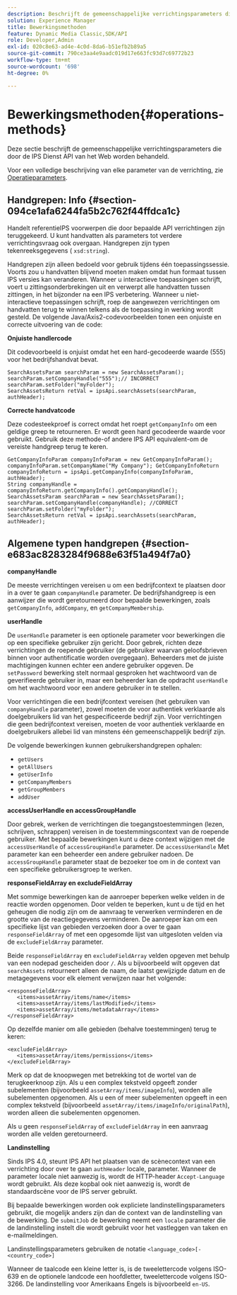 ```yaml
---
description: Beschrijft de gemeenschappelijke verrichtingsparameters die door de IPS Dienst API van het Web worden behandeld.
solution: Experience Manager
title: Bewerkingsmethoden
feature: Dynamic Media Classic,SDK/API
role: Developer,Admin
exl-id: 020c8e63-ad4e-4c0d-8da6-b51efb2b89a5
source-git-commit: 790ce3aa4e9aadc019d17e663fc93d7c69772b23
workflow-type: tm+mt
source-wordcount: '698'
ht-degree: 0%

---
```


# Bewerkingsmethoden{#operations-methods}

Deze sectie beschrijft de gemeenschappelijke verrichtingsparameters die door de IPS Dienst API van het Web worden behandeld.

Voor een volledige beschrijving van elke parameter van de verrichting, zie [Operatieparameters](/help/aem-ips-api/operations/c-operations-intro/c-methods/c-methods.md).

## Handgrepen: Info {#section-094ce1afa6244fa5b2c762f44ffdca1c}

Handelt referentieIPS voorwerpen die door bepaalde API verrichtingen zijn teruggekeerd. U kunt handvatten als parameters tot verdere verrichtingsvraag ook overgaan. Handgrepen zijn typen tekenreeksgegevens ( `xsd:string`).

Handgrepen zijn alleen bedoeld voor gebruik tijdens één toepassingssessie. Voorts zou u handvatten blijvend moeten maken omdat hun formaat tussen IPS versies kan veranderen. Wanneer u interactieve toepassingen schrijft, voert u zittingsonderbrekingen uit en verwerpt alle handvatten tussen zittingen, in het bijzonder na een IPS verbetering. Wanneer u niet-interactieve toepassingen schrijft, roep de aangewezen verrichtingen om handvatten terug te winnen telkens als de toepassing in werking wordt gesteld. De volgende Java/Axis2-codevoorbeelden tonen een onjuiste en correcte uitvoering van de code:

**Onjuiste handlercode**

Dit codevoorbeeld is onjuist omdat het een hard-gecodeerde waarde (555) voor het bedrijfshandvat bevat.

```
SearchAssetsParam searchParam = new SearchAssetsParam(); searchParam.setCompanyHandle("555");// INCORRECT 
searchParam.setFolder("myFolder"); 
SearchAssetsReturn retVal = ipsApi.searchAssets(searchParam, authHeader);
```

**Correcte handvatcode**

Deze codesteekproef is correct omdat het roept `getCompanyInfo` om een geldige greep te retourneren. Er wordt geen hard gecodeerde waarde voor gebruikt. Gebruik deze methode-of andere IPS API equivalent-om de vereiste handgreep terug te keren.

```
GetCompanyInfoParam companyInfoParam = new GetCompanyInfoParam(); 
companyInfoParam.setCompanyName("My Company"); GetCompanyInfoReturn companyInfoReturn = ipsApi.getCompanyInfo(companyInfoParam, authHeader); 
String companyHandle = companyInfoReturn.getCompanyInfo().getCompanyHandle(); 
SearchAssetsParam searchParam = new SearchAssetsParam(); searchParam.setCompanyHandle(companyHandle); //CORRECT 
searchParam.setFolder("myFolder"); 
SearchAssetsReturn retVal = ipsApi.searchAssets(searchParam, authHeader);
```

## Algemene typen handgrepen {#section-e683ac8283284f9688e63f51a494f7a0}

**companyHandle**

De meeste verrichtingen vereisen u om een bedrijfcontext te plaatsen door in a over te gaan `companyHandle` parameter. De bedrijfshandgreep is een aanwijzer die wordt geretourneerd door bepaalde bewerkingen, zoals `getCompanyInfo`, `addCompany`, en `getCompanyMembership`.

**userHandle**

De `userHandle` parameter is een optionele parameter voor bewerkingen die op een specifieke gebruiker zijn gericht. Door gebrek, richten deze verrichtingen de roepende gebruiker (de gebruiker waarvan geloofsbrieven binnen voor authentificatie worden overgegaan). Beheerders met de juiste machtigingen kunnen echter een andere gebruiker opgeven. De `setPassword` bewerking stelt normaal gesproken het wachtwoord van de geverifieerde gebruiker in, maar een beheerder kan de opdracht `userHandle` om het wachtwoord voor een andere gebruiker in te stellen.

Voor verrichtingen die een bedrijfcontext vereisen (het gebruiken van `companyHandle` parameter), zowel moeten de voor authentiek verklaarde als doelgebruikers lid van het gespecificeerde bedrijf zijn. Voor verrichtingen die geen bedrijfcontext vereisen, moeten de voor authentiek verklaarde en doelgebruikers allebei lid van minstens één gemeenschappelijk bedrijf zijn.

De volgende bewerkingen kunnen gebruikershandgrepen ophalen:

* `getUsers`
* `getAllUsers`
* `getUserInfo`
* `getCompanyMembers`
* `getGroupMembers`
* `addUser`

**accessUserHandle en accessGroupHandle**

Door gebrek, werken de verrichtingen die toegangstoestemmingen (lezen, schrijven, schrappen) vereisen in de toestemmingscontext van de roepende gebruiker. Met bepaalde bewerkingen kunt u deze context wijzigen met de `accessUserHandle` of `accessGroupHandle` parameter. De `accessUserHandle` Met parameter kan een beheerder een andere gebruiker nadoen. De `accessGroupHandle` parameter staat de bezoeker toe om in de context van een specifieke gebruikersgroep te werken.

**responseFieldArray en excludeFieldArray**

Met sommige bewerkingen kan de aanroeper beperken welke velden in de reactie worden opgenomen. Door velden te beperken, kunt u de tijd en het geheugen die nodig zijn om de aanvraag te verwerken verminderen en de grootte van de reactiegegevens verminderen. De aanroeper kan om een specifieke lijst van gebieden verzoeken door a over te gaan `responseFieldArray` of met een opgesomde lijst van uitgesloten velden via de `excludeFieldArray` parameter.

Beide `responseFieldArray` en `excludeFieldArray` velden opgeven met behulp van een nodepad gescheiden door `/`. Als u bijvoorbeeld wilt opgeven dat `searchAssets` retourneert alleen de naam, de laatst gewijzigde datum en de metagegevens voor elk element verwijzen naar het volgende:

```
<responseFieldArray> 
   <items>assetArray/items/name</items> 
   <items>assetArray/items/lastModified</items> 
   <items>assetArray/items/metadataArray</items> 
</responseFieldArray>
```

Op dezelfde manier om alle gebieden (behalve toestemmingen) terug te keren:

```
<excludeFieldArray> 
   <items>assetArray/items/permissions</items> 
</excludeFieldArray>
```

Merk op dat de knoopwegen met betrekking tot de wortel van de terugkeerknoop zijn. Als u een complex tekstveld opgeeft zonder subelementen (bijvoorbeeld `assetArray/items/imageInfo`), worden alle subelementen opgenomen. Als u een of meer subelementen opgeeft in een complex tekstveld (bijvoorbeeld `assetArray/items/imageInfo/originalPath`), worden alleen die subelementen opgenomen.

Als u geen `responseFieldArray` of `excludeFieldArray` in een aanvraag worden alle velden geretourneerd.

**Landinstelling**

Sinds IPS 4.0, steunt IPS API het plaatsen van de scènecontext van een verrichting door over te gaan `authHeader` locale, parameter. Wanneer de parameter locale niet aanwezig is, wordt de HTTP-header `Accept-Language` wordt gebruikt. Als deze kopbal ook niet aanwezig is, wordt de standaardscène voor de IPS server gebruikt.

Bij bepaalde bewerkingen worden ook expliciete landinstellingsparameters gebruikt, die mogelijk anders zijn dan de context van de landinstelling van de bewerking. De `submitJob` de bewerking neemt een `locale` parameter die de landinstelling instelt die wordt gebruikt voor het vastleggen van taken en e-mailmeldingen.

Landinstellingsparameters gebruiken de notatie `<language_code>[-<country_code>]`

Wanneer de taalcode een kleine letter is, is de tweelettercode volgens ISO-639 en de optionele landcode een hoofdletter, tweelettercode volgens ISO-3266. De landinstelling voor Amerikaans Engels is bijvoorbeeld `en-US`.

